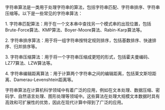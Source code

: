字符串算法是一类用于处理字符串的算法，包括字符串匹配、字符串排序、字符串压缩等。以下是一些常见的字符串算法：  
  
1. 字符串匹配算法：用于在一个文本串中查找另一个模式串的出现位置，包括Brute-Force算法、KMP算法、Boyer-Moore算法、Rabin-Karp算法等。  
  
2. 字符串排序算法：用于将一组字符串按特定规则排序，包括基数排序、快速排序、归并排序等。  
  
3. 字符串压缩算法：用于将一个字符串压缩成更短的形式，包括霍夫曼编码、LZ77算法、LZW算法等。  
  
4. 字符串编辑距离算法：用于计算两个字符串之间的编辑距离，包括莱文斯坦距离、Damerau-Levenshtein距离等。  
  
字符串算法在计算机科学领域中有着广泛的应用，例如在文本处理、数据压缩、密码学、自然语言处理、图形处理等领域中。这些算法在处理大规模文本数据时具有高效和可扩展性的优势，因此在现代计算中得到了广泛的应用。